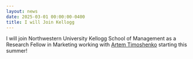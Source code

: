 ```yaml
---
layout: news
date: 2025-03-01 00:00:00-0400
title: I will Join Kellogg
---
```


I will join Northwestern University Kellogg School of Management as a Research Fellow in Marketing working with [Artem Timoshenko](https://artemtimoshenko.com) starting this summer!

